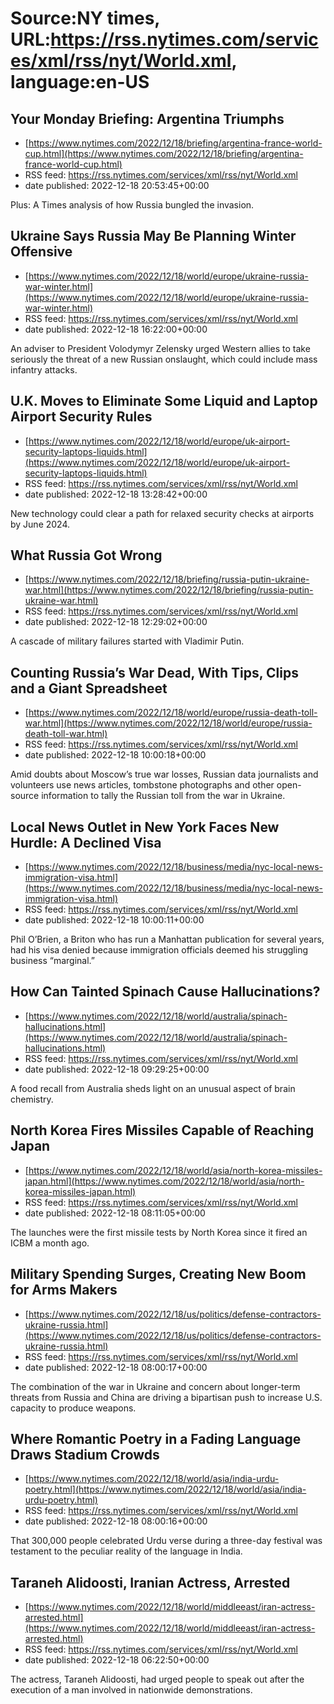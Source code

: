 # Source:NY times, URL:https://rss.nytimes.com/services/xml/rss/nyt/World.xml, language:en-US

## Your Monday Briefing: Argentina Triumphs
 - [https://www.nytimes.com/2022/12/18/briefing/argentina-france-world-cup.html](https://www.nytimes.com/2022/12/18/briefing/argentina-france-world-cup.html)
 - RSS feed: https://rss.nytimes.com/services/xml/rss/nyt/World.xml
 - date published: 2022-12-18 20:53:45+00:00

Plus: A Times analysis of how Russia bungled the invasion.

## Ukraine Says Russia May Be Planning Winter Offensive
 - [https://www.nytimes.com/2022/12/18/world/europe/ukraine-russia-war-winter.html](https://www.nytimes.com/2022/12/18/world/europe/ukraine-russia-war-winter.html)
 - RSS feed: https://rss.nytimes.com/services/xml/rss/nyt/World.xml
 - date published: 2022-12-18 16:22:00+00:00

An adviser to President Volodymyr Zelensky urged Western allies to take seriously the threat of a new Russian onslaught, which could include mass infantry attacks.

## U.K. Moves to Eliminate Some Liquid and Laptop Airport Security Rules
 - [https://www.nytimes.com/2022/12/18/world/europe/uk-airport-security-laptops-liquids.html](https://www.nytimes.com/2022/12/18/world/europe/uk-airport-security-laptops-liquids.html)
 - RSS feed: https://rss.nytimes.com/services/xml/rss/nyt/World.xml
 - date published: 2022-12-18 13:28:42+00:00

New technology could clear a path for relaxed security checks at airports by June 2024.

## What Russia Got Wrong
 - [https://www.nytimes.com/2022/12/18/briefing/russia-putin-ukraine-war.html](https://www.nytimes.com/2022/12/18/briefing/russia-putin-ukraine-war.html)
 - RSS feed: https://rss.nytimes.com/services/xml/rss/nyt/World.xml
 - date published: 2022-12-18 12:29:02+00:00

A cascade of military failures started with Vladimir Putin.

## Counting Russia’s War Dead, With Tips, Clips and a Giant Spreadsheet
 - [https://www.nytimes.com/2022/12/18/world/europe/russia-death-toll-war.html](https://www.nytimes.com/2022/12/18/world/europe/russia-death-toll-war.html)
 - RSS feed: https://rss.nytimes.com/services/xml/rss/nyt/World.xml
 - date published: 2022-12-18 10:00:18+00:00

Amid doubts about Moscow’s true war losses, Russian data journalists and volunteers use news articles, tombstone photographs and other open-source information to tally the Russian toll from the war in Ukraine.

## Local News Outlet in New York Faces New Hurdle: A Declined Visa
 - [https://www.nytimes.com/2022/12/18/business/media/nyc-local-news-immigration-visa.html](https://www.nytimes.com/2022/12/18/business/media/nyc-local-news-immigration-visa.html)
 - RSS feed: https://rss.nytimes.com/services/xml/rss/nyt/World.xml
 - date published: 2022-12-18 10:00:11+00:00

Phil O’Brien, a Briton who has run a Manhattan publication for several years, had his visa denied because immigration officials deemed his struggling business “marginal.”

## How Can Tainted Spinach Cause Hallucinations?
 - [https://www.nytimes.com/2022/12/18/world/australia/spinach-hallucinations.html](https://www.nytimes.com/2022/12/18/world/australia/spinach-hallucinations.html)
 - RSS feed: https://rss.nytimes.com/services/xml/rss/nyt/World.xml
 - date published: 2022-12-18 09:29:25+00:00

A food recall from Australia sheds light on an unusual aspect of brain chemistry.

## North Korea Fires Missiles Capable of Reaching Japan
 - [https://www.nytimes.com/2022/12/18/world/asia/north-korea-missiles-japan.html](https://www.nytimes.com/2022/12/18/world/asia/north-korea-missiles-japan.html)
 - RSS feed: https://rss.nytimes.com/services/xml/rss/nyt/World.xml
 - date published: 2022-12-18 08:11:05+00:00

The launches were the first missile tests by North Korea since it fired an ICBM a month ago.

## Military Spending Surges, Creating New Boom for Arms Makers
 - [https://www.nytimes.com/2022/12/18/us/politics/defense-contractors-ukraine-russia.html](https://www.nytimes.com/2022/12/18/us/politics/defense-contractors-ukraine-russia.html)
 - RSS feed: https://rss.nytimes.com/services/xml/rss/nyt/World.xml
 - date published: 2022-12-18 08:00:17+00:00

The combination of the war in Ukraine and concern about longer-term threats from Russia and China are driving a bipartisan push to increase U.S. capacity to produce weapons.

## Where Romantic Poetry in a Fading Language Draws Stadium Crowds
 - [https://www.nytimes.com/2022/12/18/world/asia/india-urdu-poetry.html](https://www.nytimes.com/2022/12/18/world/asia/india-urdu-poetry.html)
 - RSS feed: https://rss.nytimes.com/services/xml/rss/nyt/World.xml
 - date published: 2022-12-18 08:00:16+00:00

That 300,000 people celebrated Urdu verse during a three-day festival was testament to the peculiar reality of the language in India.

## Taraneh Alidoosti, Iranian Actress, Arrested
 - [https://www.nytimes.com/2022/12/18/world/middleeast/iran-actress-arrested.html](https://www.nytimes.com/2022/12/18/world/middleeast/iran-actress-arrested.html)
 - RSS feed: https://rss.nytimes.com/services/xml/rss/nyt/World.xml
 - date published: 2022-12-18 06:22:50+00:00

The actress, Taraneh Alidoosti, had urged people to speak out after the execution of a man involved in nationwide demonstrations.

